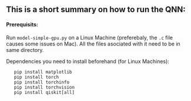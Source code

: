 ## This is a short summary on how to run the QNN: 

#### Prerequisits: 

Run `model-simple-gpu.py` on a Linux Machine (preferebaly, the `.c` file causes some issues on Mac).
All the files asociated with it need to be in same directory. 

Dependencies you need to install beforehand (for Linux Machines):

```pip install sklearn
   pip install matplotlib
   pip install torch 
   pip install torchinfo
   pip install torchvision
   pip install qiskit[all]
